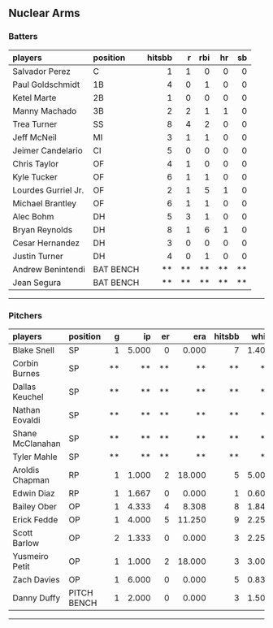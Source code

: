 ## Nuclear Arms

### Batters

 
|players             |position  | hitsbb|  r| rbi| hr| sb| 
|:-------------------|:---------|------:|--:|---:|--:|--:| 
|Salvador Perez      |C         |      1|  1|   0|  0|  0| 
|Paul Goldschmidt    |1B        |      4|  0|   1|  0|  0| 
|Ketel Marte         |2B        |      1|  0|   0|  0|  0| 
|Manny Machado       |3B        |      2|  2|   1|  1|  0| 
|Trea Turner         |SS        |      8|  4|   2|  0|  0| 
|Jeff McNeil         |MI        |      3|  1|   1|  0|  0| 
|Jeimer Candelario   |CI        |      5|  0|   0|  0|  0| 
|Chris Taylor        |OF        |      4|  1|   0|  0|  0| 
|Kyle Tucker         |OF        |      6|  1|   1|  0|  0| 
|Lourdes Gurriel Jr. |OF        |      2|  1|   5|  1|  0| 
|Michael Brantley    |OF        |      6|  1|   1|  0|  0| 
|Alec Bohm           |DH        |      5|  3|   1|  0|  0| 
|Bryan Reynolds      |DH        |      8|  1|   6|  1|  0| 
|Cesar Hernandez     |DH        |      3|  0|   0|  0|  0| 
|Justin Turner       |DH        |      4|  0|   1|  0|  0| 
|Andrew Benintendi   |BAT BENCH |     **| **|  **| **| **| 
|Jean Segura         |BAT BENCH |     **| **|  **| **| **| 


* * *

### Pitchers

 
|players          |position    |  g|    ip| er|    era| hitsbb|  whip| so|  w| sv| 
|:----------------|:-----------|--:|-----:|--:|------:|------:|-----:|--:|--:|--:| 
|Blake Snell      |SP          |  1| 5.000|  0|  0.000|      7| 1.400|  5|  1|  0| 
|Corbin Burnes    |SP          | **|    **| **|     **|     **|    **| **| **| **| 
|Dallas Keuchel   |SP          | **|    **| **|     **|     **|    **| **| **| **| 
|Nathan Eovaldi   |SP          | **|    **| **|     **|     **|    **| **| **| **| 
|Shane McClanahan |SP          | **|    **| **|     **|     **|    **| **| **| **| 
|Tyler Mahle      |SP          | **|    **| **|     **|     **|    **| **| **| **| 
|Aroldis Chapman  |RP          |  1| 1.000|  2| 18.000|      5| 5.000|  2|  1|  0| 
|Edwin Diaz       |RP          |  1| 1.667|  0|  0.000|      1| 0.600|  2|  0|  1| 
|Bailey Ober      |OP          |  1| 4.333|  4|  8.308|      8| 1.846|  2|  0|  0| 
|Erick Fedde      |OP          |  1| 4.000|  5| 11.250|      9| 2.250|  1|  0|  0| 
|Scott Barlow     |OP          |  2| 1.333|  0|  0.000|      3| 2.250|  2|  0|  0| 
|Yusmeiro Petit   |OP          |  1| 1.000|  2| 18.000|      3| 3.000|  0|  0|  0| 
|Zach Davies      |OP          |  1| 6.000|  0|  0.000|      5| 0.833|  4|  1|  0| 
|Danny Duffy      |PITCH BENCH |  1| 2.000|  0|  0.000|      3| 1.500|  4|  0|  0| 


* * *


